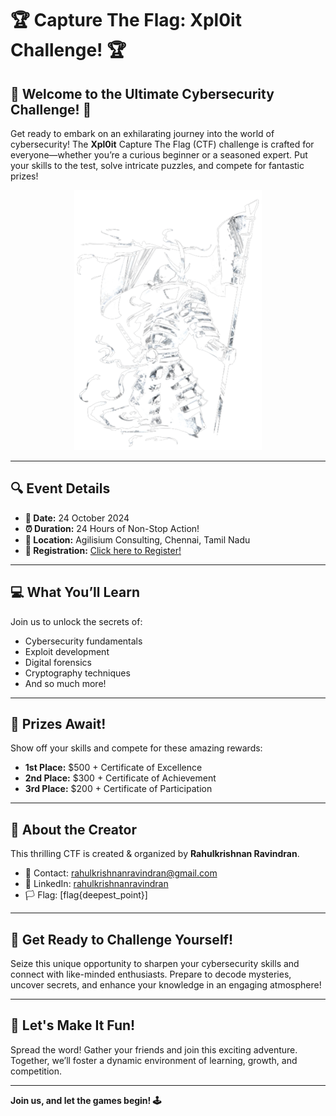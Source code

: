 # 🏆 Capture The Flag: Xpl0it Challenge! 🏆

## 🌟 Welcome to the Ultimate Cybersecurity Challenge! 🌟

Get ready to embark on an exhilarating journey into the world of cybersecurity! The **Xpl0it** Capture The Flag (CTF) challenge is crafted for everyone—whether you’re a curious beginner or a seasoned expert. Put your skills to the test, solve intricate puzzles, and compete for fantastic prizes!

<div style="text-align: center;">
    <img src="assets/samu.png" alt="CTF Poster">
</div>

---

## 🔍 Event Details

- **📅 Date:** 24 October 2024
- **⏰ Duration:** 24 Hours of Non-Stop Action!
- **📍 Location:** Agilisium Consulting, Chennai, Tamil Nadu
- **📝 Registration:** [Click here to Register!](#)

---

## 💻 What You’ll Learn

Join us to unlock the secrets of:

- Cybersecurity fundamentals
- Exploit development
- Digital forensics
- Cryptography techniques
- And so much more!

---

## 🥇 Prizes Await!

Show off your skills and compete for these amazing rewards:

- **1st Place:** $500 + Certificate of Excellence
- **2nd Place:** $300 + Certificate of Achievement
- **3rd Place:** $200 + Certificate of Participation

---

## 👤 About the Creator

This thrilling CTF is created & organized by **Rahulkrishnan Ravindran**.

- 📧 Contact: [rahulkrishnanravindran@gmail.com](mailto:rahulkrishnanravindran@gmail.com)
- 💼 LinkedIn: [rahulkrishnanravindran](https://www.linkedin.com/in/rahulkrishnan-ravindran-7892a7263/)
- 🏳️ Flag: [flag{deepest_point}]

---

## 🚀 Get Ready to Challenge Yourself!

Seize this unique opportunity to sharpen your cybersecurity skills and connect with like-minded enthusiasts. Prepare to decode mysteries, uncover secrets, and enhance your knowledge in an engaging atmosphere!

---

## 🎉 Let's Make It Fun!

Spread the word! Gather your friends and join this exciting adventure. Together, we’ll foster a dynamic environment of learning, growth, and competition.

---

**Join us, and let the games begin! 🕹️**
